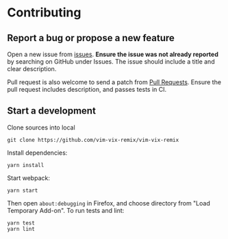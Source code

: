 # Contributing

## Report a bug or propose a new feature

Open a new issue from [issues](https://github.com/vim-vix-remix/vim-vix-remix/issues).
**Ensure the issue was not already reported** by searching on GitHub under Issues.
The issue should include a title and clear description.

Pull request is also welcome to send a patch from [Pull Requests](https://github.com/vim-vix-remix/vim-vix-remix/pulls).
Ensure the pull request includes description, and passes tests in CI.

## Start a development

Clone sources into local

    git clone https://github.com/vim-vix-remix/vim-vix-remix

Install dependencies:

    yarn install

Start webpack:

    yarn start

Then open `about:debugging` in Firefox, and choose directory from "Load Temporary Add-on".
To run tests and lint:

    yarn test
    yarn lint
